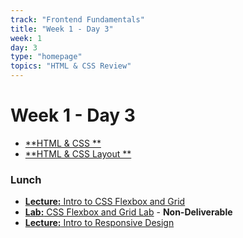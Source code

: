 ```yaml
---
track: "Frontend Fundamentals"
title: "Week 1 - Day 3"
week: 1
day: 3
type: "homepage"
topics: "HTML & CSS Review"
---
```


# Week 1 - Day 3

- [**HTML & CSS **](/frontend-fundamentals/week-1/day-3/lecture/html-css-review/)
- [**HTML & CSS Layout **](/frontend-fundamentals/week-1/day-3/lecture/html-css-layout/)

### Lunch

- [**Lecture:** Intro to CSS Flexbox and Grid](/frontend-fundamentals/week-1/day-3/lecture-materials/intro-to-css-flexbox-and-css-grid/)
- [**Lab:** CSS Flexbox and Grid Lab](/frontend-fundamentals/week-1/day-3/labs/flexbox-and-grid-lab/) - **Non-Deliverable**
- [**Lecture:** Intro to Responsive Design](/frontend-fundamentals/week-1/day-3/lecture-materials/intro-to-responsive-design/)

